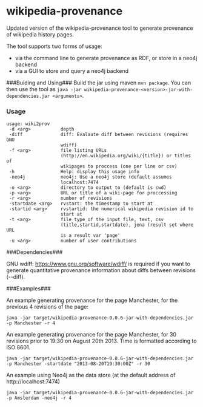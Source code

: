 wikipedia-provenance
====================

Updated version of the wikipedia-provenance tool to generate provenance of wikipedia history pages.

The tool supports two forms of usage:

  - via the command line to generate provenance as RDF, or store in a neo4j backend
  - via a GUI to store and query a neo4j backend


###Buiding and Using###
Build the jar using maven `mvn package`. You can then use the tool as `java -jar wikipedia-provenance-<version>-jar-with-dependencies.jar <arguments>`.

### Usage ###
```
usage: wiki2prov
 -d <arg>           depth
 -diff              diff: Evalaute diff between revisions (requires GNU
                    wdiff)
 -f <arg>           file listing URLs
                    (http://en.wikipedia.org/wiki/{title}) or titles of
                    wikipages to proccess (one per line or csv)
 -h                 Help: display this usage info
 -neo4j             neo4j: Use a neo4j store (default assumes
                    localhost:7474
 -o <arg>           directory to output to (default is cwd)
 -p <arg>           URL or title of a wiki-page for proccessing
 -r <arg>           number of revisions
 -startdate <arg>   rvstart: the timestamp to start at
 -startid <arg>     rvstartid: the numerical wikipedia revision id to
                    start at
 -t <arg>           file type of the input file, text, csv
                    (title,startid,startdate), jena (result set where URL
                    is a result var 'page'
 -u <arg>           number of user contributions
```


###Dependencies###

GNU wdiff: https://www.gnu.org/software/wdiff/ is required if you want to generate quantitative provenance information about diffs between revisions (--diff).


###Examples###

An example generating provenance for the page Manchester, for the previous 4 revisions of the page:
```
java -jar target/wikipedia-provenance-0.0.6-jar-with-dependencies.jar -p Manchester -r 4
```

An example generating provenance for the page Manchester, for 30 revisions prior to 19:30 on August 20th 2013. Time is formatted according to ISO 8601.

```
java -jar target/wikipedia-provenance-0.0.6-jar-with-dependencies.jar -p Manchester -startdate "2013-08-20T19:30:00Z" -r 30
```

An example using Neo4j as the data store (at the default address of http://localhost:7474)
```
java -jar target/wikipedia-provenance-0.0.6-jar-with-dependencies.jar -p Amsterdam -neo4j -r 4
```
